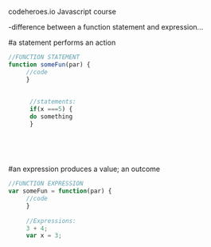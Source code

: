 codeheroes.io
Javascript course

-difference between a function statement and expression...

#a statement performs an action
```js
//FUNCTION STATEMENT
function someFun(par) {
     //code
     }
  
    
      //statements:
      if(x ===5) {
      do something
      }
        
        
     
     
```
#an expression produces a value; an outcome
```js     
//FUNCTION EXPRESSION
var someFun = function(par) {
     //code
     }
       
     //Expressions:
     3 + 4;
     var x = 3;
           
           
```
     
     
